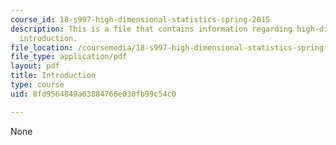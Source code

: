 ```yaml
---
course_id: 18-s997-high-dimensional-statistics-spring-2015
description: This is a file that contains information regarding high-dimensional statistics
  introduction.
file_location: /coursemedia/18-s997-high-dimensional-statistics-spring-2015/8fd9564849a63884766e030fb99c54c0_MIT18_S997S15_Introduction.pdf
file_type: application/pdf
layout: pdf
title: Introduction
type: course
uid: 8fd9564849a63884766e030fb99c54c0

---
```

None